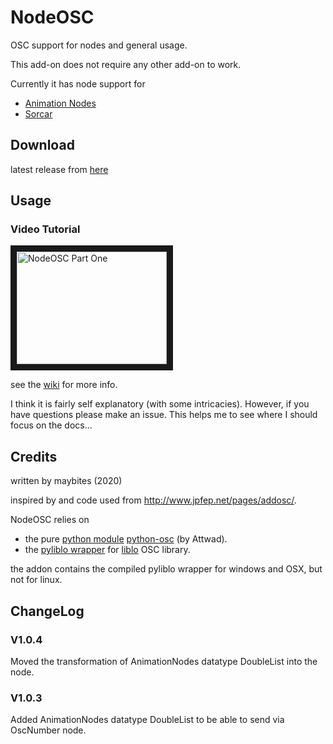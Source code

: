 # NodeOSC
OSC support for nodes and general usage.

This add-on does not require any other add-on to work.

Currently it has node support for
* [Animation Nodes](https://animation-nodes.com/)
* [Sorcar](https://blender-addons.org/sorcar-addon/)


## Download

latest release from [here](https://github.com/maybites/blender.NodeOSC/releases/latest)

## Usage

### Video Tutorial

<a href="https://youtu.be/o9bzujeOyc8" target="_blank"><img src="http://img.youtube.com/vi/o9bzujeOyc8/0.jpg"
alt="NodeOSC Part One" width="240" height="180" border="10" /></a>


see the [wiki](https://github.com/maybites/blender.NodeOSC/wiki) for more info.

I think it is fairly self explanatory (with some intricacies). However, if you have questions please make an issue. This helps me to see where I should focus on the docs...

## Credits

written by maybites (2020)

inspired by and code used from http://www.jpfep.net/pages/addosc/.

NodeOSC relies on

* the pure [python module](https://pypi.python.org/pypi/python-osc/) [python-osc](https://github.com/attwad/python-osc) (by Attwad).
* the [pyliblo wrapper](http://das.nasophon.de/pyliblo/) for [liblo](http://liblo.sourceforge.net/) OSC library.

the addon contains the compiled pyliblo wrapper for windows and OSX, but not for linux.

## ChangeLog

### V1.0.4
Moved the transformation of AnimationNodes datatype DoubleList into the node.

### V1.0.3
Added AnimationNodes datatype DoubleList to be able to send via OscNumber node.
